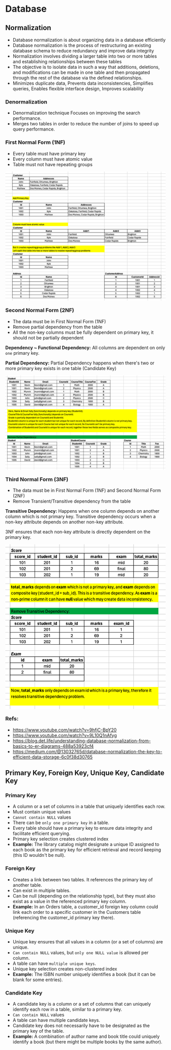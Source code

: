 # Database

## Normalization
- Database normalization is about organizing data in a database efficiently
- Database normalization is the process of restructuring an existing database schema to reduce redundancy and improve data integrity
- Normalization involves dividing a larger table into two or more tables and establishing relationships between these tables
- The objective is to isolate data in such a way that additions, deletions, and modifications can be made in one table and then propagated through the rest of the database via the defined relationships.
- Minimizes duplicate data, Prevents data inconsistencies, Simplifies queries, Enables flexible interface design, Improves scalability

### Denormalization
- Denormalization technique Focuses on improving the search performance.
- Merges two tables in order to reduce the number of joins to speed up query performance.

### First Normal Form (1NF)
- Every table must have primary key
- Every column must have atomic value
- Table must not have repeating groups

<img src="../images/1nf.png" alt="1NF"
style="float: left; margin-right: 10px; margin-bottom: 20px;"/>

### Second Normal Form (2NF)
- The data must be in First Normal Form (1NF)
- Remove partial dependency from the table
- All the non-key columns must be fully dependent on primary key, it should not be partially dependent

**Dependency ~ Functional Dependency:** All columns are dependent on only `one` primary key. 

**Partial Dependency:** Partial Dependency happens when there's two or more primary key exists in one table (Candidate Key) 

<img src="../images/2nf.png" alt="2NF"
style="float: left; margin-right: 10px; margin-bottom: 20px;"/>


### Third Normal Form (3NF)
- The data must be in First Normal Form (1NF) and Second Normal Form (2NF)
- Remove Transient/Transitive dependency from the table

**Transitive Dependency:** Happens when one column depends on another column which is not primary key.
Transitive dependency occurs when a non-key attribute depends on another non-key attribute. 

3NF ensures that each non-key attribute is directly dependent on the primary key.

<img src="../images/3nf.png" alt="3NF"
style="float: left; margin-right: 10px; margin-bottom: 20px;"/>


### Refs:
- https://www.youtube.com/watch?v=9hfjC-BpY20
- https://www.youtube.com/watch?v=9L10Q1nAfyg
- https://blog.det.life/understanding-database-normalization-from-basics-to-er-diagrams-488a53923cf4
- https://medium.com/@13032765d/database-normalization-the-key-to-efficient-data-storage-6c0f38d30765


## Primary Key, Foreign Key, Unique Key, Candidate Key
### Primary Key
- A column or a set of columns in a table that uniquely identifies each row.
- Must contain unique values
- `Cannot contain NULL` values 
- There can be `only one primary key` in a table.
- Every table should have a primary key to ensure data integrity and facilitate efficient querying.
- Primary key selection creates clustered index
- **Example:** The library catalog might designate a unique ID assigned to each book as the primary key for efficient retrieval and record keeping (this ID wouldn't be null).

### Foreign Key
- Creates a link between two tables. It references the primary key of another table.
- Can exist in multiple tables.
- Can be null (depending on the relationship type), but they must also exist as a value in the referenced primary key column.
- **Example:** In an Orders table, a customer_id foreign key column could link each order to a specific customer in the Customers table (referencing the customer_id primary key there).

### Unique Key
- Unique key ensures that all values in a column (or a set of columns) are unique. 
- `Can contain NULL` values, but `only one NULL value` is allowed per column. 
- A table can have `multiple unique keys`.
- Unique key selection creates non-clustered index
- **Example:** The ISBN number uniquely identifies a book (but it can be blank for some entries).

### Candidate Key
- A candidate key is a column or a set of columns that can uniquely identify each row in a table, similar to a primary key.
- `Can contain NULL` values
- A table can have multiple candidate keys.
- Candidate key does not necessarily have to be designated as the primary key of the table.
- **Example:** A combination of author name and book title could uniquely identify a book (but there might be multiple books by the same author).


